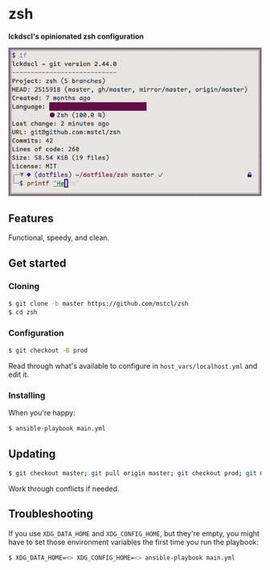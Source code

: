 # zsh

__lckdscl's opinionated zsh configuration__


![preview](preview.png)

## Features

Functional, speedy, and clean.

## Get started

### Cloning

```sh
$ git clone -b master https://github.com/mstcl/zsh
$ cd zsh
```

### Configuration

```sh
$ git checkout -B prod
```

Read through what's available to configure in `host_vars/localhost.yml` and
edit it.

### Installing

When you're happy:

```sh
$ ansible-playbook main.yml
```

## Updating

```sh
$ git checkout master; git pull origin master; git checkout prod; git merge master
```

Work through conflicts if needed.

## Troubleshooting

If you use `XDG_DATA_HOME` and `XDG_CONFIG_HOME`, but they're empty, you might
have to set those environment variables the first time you run the playbook:

```sh
$ XDG_DATA_HOME=<> XDG_CONFIG_HOME=<> ansible-playbook main.yml
```
